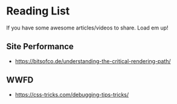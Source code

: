 # Reading List 

If you have some awesome articles/videos to share. Load em up!


## Site Performance
- https://bitsofco.de/understanding-the-critical-rendering-path/


## WWFD
- https://css-tricks.com/debugging-tips-tricks/
